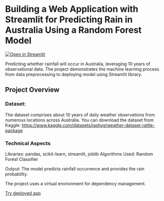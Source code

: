# Building a Web Application with Streamlit for Predicting Rain in Australia Using a Random Forest Model

[![Open in Streamlit](https://static.streamlit.io/badges/streamlit_badge_black_white.svg)](https://australia-rain.streamlit.app/)

Predicting whether rainfall will occur in Australia, leveraging 10 years of observational data.
The project demonstrates the machine learning process from data preprocessing to deploying model using Streamlit library.

## Project Overview

### Dataset:

The dataset comprises about 10 years of daily weather observations from numerous locations across Australia. 
You can download the dataset from Kaggle: https://www.kaggle.com/datasets/jsphyg/weather-dataset-rattle-package

### Technical Aspects

  Libraries: pandas, scikit-learn, streamlit, joblib
  Algorithms Used: Random Forest Classifier
  
  Output: The model predicts rainfall occurrence and provides the rain probability.
  
  The project uses a virtual environment for dependency management.

  [Try deployed app](https://australia-rain.streamlit.app/)
